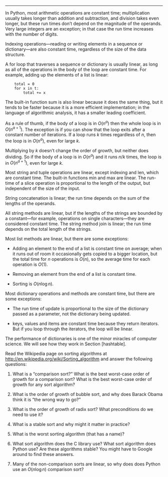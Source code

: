 -----------------------------------

In Python, most arithmetic operations are constant time; multiplication usually takes longer than addition and subtraction, and division takes even longer, but these run times don’t depend on the magnitude of the operands. Very large integers are an exception; in that case the run time increases with the number of digits.

Indexing operations—reading or writing elements in a sequence or dictionary—are also constant time, regardless of the size of the data structure.

A <span>for</span> loop that traverses a sequence or dictionary is usually linear, as long as all of the operations in the body of the loop are constant time. For example, adding up the elements of a list is linear:

        total = 0
        for x in t:
            total += x

The built-in function <span>sum</span> is also linear because it does the same thing, but it tends to be faster because it is a more efficient implementation; in the language of algorithmic analysis, it has a smaller leading coefficient.

As a rule of thumb, if the body of a loop is in $O(n^a)$ then the whole loop is in $O(n^{a+1})$. The exception is if you can show that the loop exits after a constant number of iterations. If a loop runs $k$ times regardless of $n$, then the loop is in $O(n^a)$, even for large $k$.

Multiplying by $k$ doesn’t change the order of growth, but neither does dividing. So if the body of a loop is in $O(n^a)$ and it runs $n/k$ times, the loop is in $O(n^{a+1})$, even for large $k$.

Most string and tuple operations are linear, except indexing and <span>len</span>, which are constant time. The built-in functions <span>min</span> and <span>max</span> are linear. The run-time of a slice operation is proportional to the length of the output, but independent of the size of the input.

String concatenation is linear; the run time depends on the sum of the lengths of the operands.

All string methods are linear, but if the lengths of the strings are bounded by a constant—for example, operations on single characters—they are considered constant time. The string method <span>join</span> is linear; the run time depends on the total length of the strings.

Most list methods are linear, but there are some exceptions:

-   Adding an element to the end of a list is constant time on average; when it runs out of room it occasionally gets copied to a bigger location, but the total time for $n$ operations is $O(n)$, so the average time for each operation is $O(1)$.

-   Removing an element from the end of a list is constant time.

-   Sorting is $O(n \log n)$.

Most dictionary operations and methods are constant time, but there are some exceptions:

-   The run time of <span>update</span> is proportional to the size of the dictionary passed as a parameter, not the dictionary being updated.

-   <span>keys</span>, <span>values</span> and <span>items</span> are constant time because they return iterators. But if you loop through the iterators, the loop will be linear.

The performance of dictionaries is one of the minor miracles of computer science. We will see how they work in Section [hashtable].

Read the Wikipedia page on sorting algorithms at <http://en.wikipedia.org/wiki/Sorting_algorithm> and answer the following questions:

1.  What is a “comparison sort?” What is the best worst-case order of growth for a comparison sort? What is the best worst-case order of growth for any sort algorithm?

2.  What is the order of growth of bubble sort, and why does Barack Obama think it is “the wrong way to go?”

3.  What is the order of growth of radix sort? What preconditions do we need to use it?

4.  What is a stable sort and why might it matter in practice?

5.  What is the worst sorting algorithm (that has a name)?

6.  What sort algorithm does the C library use? What sort algorithm does Python use? Are these algorithms stable? You might have to Google around to find these answers.

7.  Many of the non-comparison sorts are linear, so why does does Python use an $O(n \log n)$ comparison sort?

